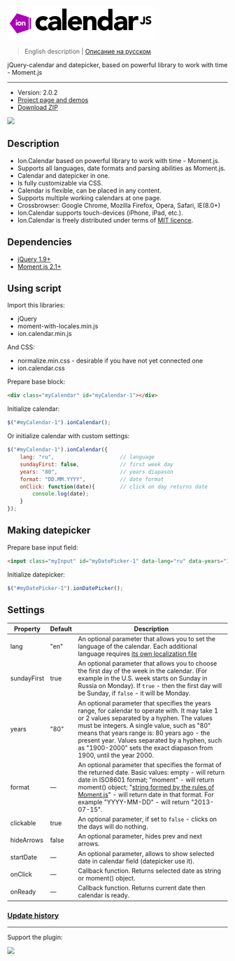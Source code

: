 ![ion.calendar](_tmp/logo-ion-calendar.png)

> English description | <a href="readme.ru.md">Описание на русском</a>

jQuery-calendar and datepicker, based on powerful library to work with time - Moment.js

***

* Version: 2.0.2
* <a href="http://ionden.com/a/plugins/ion.calendar/en.html">Project page and demos</a>
* <a href="http://ionden.com/a/plugins/ion.calendar/ion.calendar-2.0.2.zip">Download ZIP</a>

[![](https://pledgie.com/campaigns/25694.png?skin_name=chrome)](https://pledgie.com/campaigns/25694)

## Description
* Ion.Calendar based on powerful library to work with time - Moment.js.
* Supports all languages, date formats and parsing abilities as Moment.js.
* Calendar and datepicker in one.
* Is fully customizable via CSS.
* Calendar is flexible, can be placed in any content.
* Supports multiple working calendars at one page.
* Crossbrowser: Google Chrome, Mozilla Firefox, Opera, Safari, IE(8.0+)
* Ion.Calendar supports touch-devices (iPhone, iPad, etc.).
* Ion.Calendar is freely distributed under terms of <a href="http://ionden.com/a/plugins/licence-en.html" target="_blank">MIT licence</a>.

## Dependencies
* <a href="http://jquery.com/" target="_blank">jQuery 1.9+</a>
* <a href="http://momentjs.com/" target="_blank">Moment.js 2.1+</a>

## Using script

Import this libraries:
* jQuery
* moment-with-locales.min.js
* ion.calendar.min.js

And CSS:
* normalize.min.css - desirable if you have not yet connected one
* ion.calendar.css


Prepare base block:
```html
<div class="myCalendar" id="myCalendar-1"></div>
```

Initialize calendar:
```javascript
$("#myCalendar-1").ionCalendar();
```

Or initialize calendar with custom settings:
```javascript
$("#myCalendar-1").ionCalendar({
    lang: "ru",                     // language
    sundayFirst: false,             // first week day
    years: "80",                    // years diapason
    format: "DD.MM.YYYY",           // date format
    onClick: function(date){        // click on day returns date
        console.log(date);
    }
});
```

## Making datepicker

Prepare base input field:
```html
<input class="myInput" id="myDatePicker-1" data-lang="ru" data-years="1995-2013" data-sundayfirst="false" />
```

Initialize datepicker:
```javascript
$("#myDatePicker-1").ionDatePicker();
```


## Settings

<table class="options">
    <thead>
        <tr>
            <th>Property</th>
            <th>Default</th>
            <th>Description</th>
        </tr>
    </thead>
    <tbody>
        <tr>
            <td>lang</td>
            <td>"en"</td>
            <td>An optional parameter that allows you to set the language of the calendar. Each additional language requires <a href="https://github.com/timrwood/moment/tree/develop/min/lang" target="_blank">its own localization file</a></td>
        </tr>
        <tr>
            <td>sundayFirst</td>
            <td>true</td>
            <td>An optional parameter that allows you to choose the first day of the week in the calendar. (For example in the U.S. week starts on Sunday in Russia on Monday). If <code>true</code> - then the first day will be Sunday, if <code>false</code> - it will be Monday.</td>
        </tr>
        <tr>
            <td>years</td>
            <td>"80"</td>
            <td>An optional parameter that specifies the years range, for calendar to operate with. It may take 1 or 2 values separated by a hyphen. The values must be integers. A single value, such as "80" means that years range is: 80 years ago - the present year. Values separated by a hyphen, such as "1900-2000" sets the exact diapason from 1900, until the year 2000.</td>
        </tr>
        <tr>
            <td>format</td>
            <td>—</td>
            <td>An optional parameter that specifies the format of the returned date. Basic values: empty - will return date in ISO8601 format; "moment" - will return moment() object; "<a href="http://momentjs.com/docs/#/displaying/format/" target="_blank">string formed by the rules of Moment.js</a>" - will return date in that format. For example "YYYY-MM-DD" - will return "2013-07-15".</td>
        </tr>
        <tr>
            <td>clickable</td>
            <td>true</td>
            <td>An optional parameter, if set to <code>false</code> - clicks on the days will do nothing.</td>
        </tr>
        <tr>
            <td>hideArrows</td>
            <td>false</td>
            <td>An optional parameter, hides prev and next arrows.</td>
        </tr>
        <tr>
            <td>startDate</td>
            <td>—</td>
            <td>An optional parameter, allows to show selected date in calendar field (datepicker use it).</td>
        </tr>
        <tr>
            <td>onClick</td>
            <td>—</td>
            <td>Callback function. Returns selected date as string or moment() object.</td>
        </tr>
        <tr>
            <td>onReady</td>
            <td>—</td>
            <td>Callback function. Returns current date then calendar is ready.</td>
        </tr>
    </tbody>
</table>



### <a href="history.md">Update history</a>

***

Support the plugin:

[![](https://pledgie.com/campaigns/25694.png?skin_name=chrome)](https://pledgie.com/campaigns/25694)